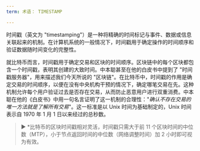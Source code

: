 ```yaml
---
term: 术语： TIMESTAMP

---
```

时间戳（英文为 "timestamping"）是一种将精确的时间标记与事件、数据或信息关联起来的机制。在计算机系统的一般情况下，时间戳用于确定操作的时间顺序和验证数据随时间变化的完整性。

就比特币而言，时间戳用于确定交易和区块的时间顺序。区块链中的每个区块都包含一个时间戳，表明其创建的大致时间。中本聪甚至在他的白皮书中提到了 "时间戳服务器"，用来描述我们今天所说的 "区块链"。在比特币中，时间戳的作用是确定交易的时间顺序，以便在没有中央机构干预的情况下，确定哪笔交易在先。这种机制允许每个用户验证过去是否存在交易，从而防止恶意用户进行双重消费。中本聪在他的《白皮书》中用一句名言证明了这一机制的合理性："*确认不存在交易的唯一方法就是了解所有交易*"。这一标准是以 Unix 时间为基础制定的，Unix 时间表示自 1970 年 1 月 1 日以来经过的总秒数。

> ► *比特币的区块时间戳相对灵活，时间戳只需大于前 11 个区块时间的中位数（MTP），小于节点返回时间的中位数（网络调整时间）加 2 小时即可视为有效。